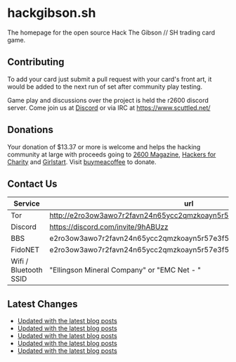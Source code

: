 # hackgibson.sh
The homepage for the open source Hack The Gibson // SH trading card game.


## Contributing

To add your card just submit a pull request with your card's front art, it would be added to the next run of set after community play testing.

Game play and discussions over the project is held the r2600 discord server. Come join us at [Discord](https://discord.com/invite/9hABUzz) or via IRC at https://www.scuttled.net/


## Donations

Your donation of $13.37 or more is welcome and helps the hacking community at large with proceeds going to [2600 Magazine](https://2600.com/), [Hackers for Charity](https://hackersforcharity.org) and [Girlstart](https://girlstart.org).  Visit [buymeacoffee](https://www.buymeacoffee.com/hackgibson.sh) to donate.


## Contact Us

Service | url
-|-
Tor | http://e2ro3ow3awo7r2favn24n65ycc2qmzkoayn5r57e3f56nvjwdcgg32ad.onion
Discord | https://discord.com/invite/9hABUzz
BBS | e2ro3ow3awo7r2favn24n65ycc2qmzkoayn5r57e3f56nvjwdcgg32ad.onion:23
FidoNET | e2ro3ow3awo7r2favn24n65ycc2qmzkoayn5r57e3f56nvjwdcgg32ad.onion:24554
Wifi / Bluetooth SSID | "Ellingson Mineral Company" or "EMC Net - <fidonet address>"

## Latest Changes
<!-- BLOG-POST-LIST:START -->
- [Updated with the latest blog posts](https://github.com/DFW2600/hackgibson.sh/commit/6ca68d5377f3e7fc30b5035d425b6f43397d3314)
- [Updated with the latest blog posts](https://github.com/DFW2600/hackgibson.sh/commit/6d5cff2c7e1c3e746d5aac79d1e022fd20f53a4c)
- [Updated with the latest blog posts](https://github.com/DFW2600/hackgibson.sh/commit/3d9d30dd456de43774f86ce91588f5fed1065688)
- [Updated with the latest blog posts](https://github.com/DFW2600/hackgibson.sh/commit/2ce7bbb355e6bc7ac638974ce379e3b5e0696b15)
- [Updated with the latest blog posts](https://github.com/DFW2600/hackgibson.sh/commit/debeafeb879d630131053be33177cf89a48b1592)
<!-- BLOG-POST-LIST:END -->
